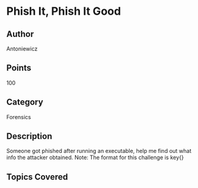 # Phish It, Phish It Good

## Author
Antoniewicz
## Points
100
## Category
Forensics
## Description
Someone got phished after running an executable, help me find out what info the attacker obtained.
Note: The format for this challenge is key{}
## Topics Covered

